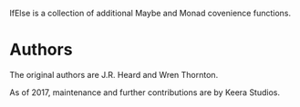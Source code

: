 IfElse is a collection of additional Maybe and Monad covenience functions.

# Authors
The original authors are J.R. Heard and Wren Thornton.

As of 2017, maintenance and further contributions are by Keera Studios.
